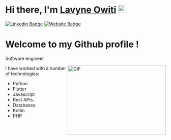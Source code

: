 #  Hi there, I'm <a href="" target="_blank">Lavyne Owiti</a> <img src="https://media.giphy.com/media/hvRJCLFzcasrR4ia7z/giphy.gif" width="25"> </samp>

[![Linkedin Badge](https://img.shields.io/badge/-LinkedIn-0e76a8?style=flat-square&logo=Linkedin&logoColor=white)](https://www.linkedin.com/in/owiti-lavyne-6a268b233/)
[![Website Badge](https://img.shields.io/badge/Website-3b5998?style=flat-square&logo=google-chrome&logoColor=white)]()

# Welcome to my Github profile !
Software engineer

<img align="right" alt="GIF" src="https://st3.depositphotos.com/2234534/36417/v/380/depositphotos_364171396-stock-illustration-young-female-character-writing-code.jpg?forcejpeg=true" width="308" height="218" />


I have worked with a number of technologies: 
* Python
* Flutter
* Javascript
* Rest APIs.
* Databases.
* Kotlin
* PHP
